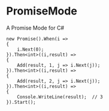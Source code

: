 PromiseMode
===========

A Promise Mode for C#


	

    new Promise().When(i =>
    {
        i.Next(0);
    }).Then<int>((i,result) =>
    {
        Add(result, 1, j => i.Next(j));
    }).Then<int>((i,result) =>
    {
        Add(result, 2, j => i.Next(j));
    }).Then<int>((i,result) =>
    {
        Console.WriteLine(result);  // 3
    }).Start();
